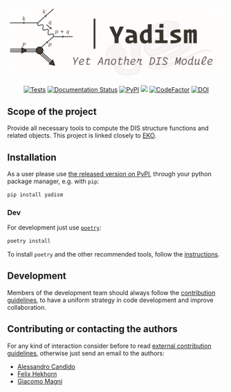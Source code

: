 <p align="center">
  <a href="https://n3pdf.github.io/yadism/"><img alt="Yadism" src="https://raw.githubusercontent.com/N3PDF/yadism/master/docs/_assets/logo/logo.png" width=600></a>
</p>

<p align="center">
  <a href="https://github.com/N3PDF/yadism/actions?query=workflow%3A%22yadism%22"><img alt="Tests" src="https://github.com/N3PDF/yadism/workflows/yadism/badge.svg"></a>
  <a href='https://yadism.readthedocs.io/en/latest/?badge=latest'><img src='https://readthedocs.org/projects/yadism/badge/?version=latest' alt='Documentation Status' /></a>
  <a href="https://pypi.org/project/yadism/"><img alt="PyPI" src="https://img.shields.io/pypi/v/yadism"/></a>
  <a href="https://codecov.io/gh/NNPDF/yadism"><img src="https://codecov.io/gh/NNPDF/yadism/branch/master/graph/badge.svg?token=qgCFyUQ6oG" /></a>
  <a href="https://www.codefactor.io/repository/github/nnpdf/yadism"><img src="https://www.codefactor.io/repository/github/nnpdf/yadism/badge?s=e5a00668b58574b5b056e1aca01c7b25d2c203f8" alt="CodeFactor" /></a>
  <a href="https://zenodo.org/badge/latestdoi/219968694"><img src="https://zenodo.org/badge/219968694.svg" alt="DOI"></a>
</p>

<!--Future Badges
/github/workflow/status/N3PDF/dis/yadism

use the ones provided by shields.io:
- example: https://img.shields.io/github/workflow/status/N3PDF/yadism

note: in order to make shields.io the repo must be public (or accessible to it in some way)

optional:
- Release-date (github):
  - /github/release-date/:user/:repo
- Downloads:
  - github: /github/downloads/:user/:repo/total
  - pypi: /pypi/:period/:packageName
- License:
  - pypi-license: /pypi/l/:packageName
  - github-license: /github/license/:user/:repo
- Activity:
  - open-issues (github): /github/issues/:user/:repo
  - open-pull-requests (github): /github/issues-pr/:user/:repo
- Code size:
  - github: /github/languages/code-size/:user/:repo
-->

## Scope of the project

Provide all necessary tools to compute the DIS structure functions and related objects. This project is linked closely to [EKO](https://github.com/N3PDF/eko).

## Installation

As a user please use [the released version on PyPI](https://pypi.org/project/yadism/),
through your python package manager, e.g. with `pip`:

```sh
pip install yadism
```

### Dev

For development just use [`poetry`](https://python-poetry.org/):

```sh
poetry install
```

To install `poetry` and the other recommended tools, follow the
[instructions](.github/CONTRIBUTING.md#development-tools).

## Development

Members of the development team should always follow the [contribution
guidelines](.github/contributing.md), to have a uniform strategy in code
development and improve collaboration.

## Contributing or contacting the authors

For any kind of interaction consider before to read [external contribution
guidelines](.github/contributing.md#external-contributions), otherwise just send
an email to the authors:

- [Alessandro Candido](mailto:alessandro.candido@mi.infn.it)
- [Felix Hekhorn](mailto:felix.hekhorn@mi.infn.it)
- [Giacomo Magni](mailto:gmagni@nikhef.nl)

